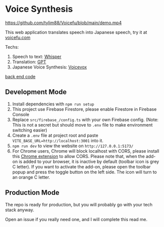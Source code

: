 # Voice Synthesis

https://github.com/tylim88/Voicefu/blob/main/demo.mp4

This web application translates speech into Japanese speech, try it at [voicefu.com](https://voicefu.com/)

Techs:

1. Speech to text: [Whisper](https://platform.openai.com/docs/guides/speech-to-text)
2. Translation: [GPT](https://platform.openai.com/docs/guides/chat)
3. Japanese Voice Synthesis: [Voicevox](https://github.com/VOICEVOX/voicevox_engine)

[back end code](https://github.com/tylim88/Voicefu-back-end)

## Development Mode

1. Install dependencies with `npm run setup`
2. This project use Firebase Firestore, please enable Firestore in Firebase Console
3. Replace `src/firebase_/config.ts` with your own Firebase config. (Note: This is not a secret but should move to `.env` file to make environment switching easier)
4. Create a `.env` file at project root and paste `VITE_BASE_URL=http://localhost:3001` into it.
5. `npm run dev` to view the website on `http://127.0.0.1:5173/`
6. For Chrome users, Chrome will block localhost with CORS, please install this [Chrome extension](https://chrome.google.com/webstore/detail/allow-cors-access-control/lhobafahddgcelffkeicbaginigeejlf) to allow CORS. Please note that, when the add-on is added to your browser, it is inactive by default (toolbar icon is grey C letter). If you want to activate the add-on, please open the toolbar popup and press the toggle button on the left side. The icon will turn to an orange C letter.

## Production Mode

The repo is ready for production, but you will probably go with your tech stack anyway.

Open an issue if you really need one, and I will complete this read me.
